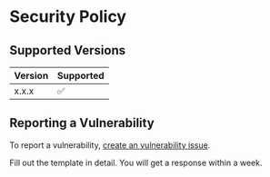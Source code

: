 # Security Policy

## Supported Versions

| Version | Supported          |
| ------- | ------------------ |
| x.x.x   | :white_check_mark: |



## Reporting a Vulnerability

To report a vulnerability, [create an vulnerability issue](https://github.com/ksplatdev/Olive/issues/new?assignees=&labels=Vulnerability&template=vulnerability.md&title=Vulnerability).

Fill out the template in detail. You will get a response within a week.
